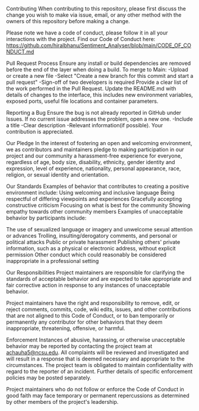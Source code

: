 Contributing
When contributing to this repository, please first discuss the change you wish to make via issue, email, or any other method with the owners of this repository before making a change.

Please note we have a code of conduct, please follow it in all your interactions with the project. Find our Code of Conduct here: https://github.com/hiralbhanu/Sentiment_Analyser/blob/main/CODE_OF_CONDUCT.md

Pull Request Process
Ensure any install or build dependencies are removed before the end of the layer when doing a build. To merge to Main: -Upload or create a new file -Select "Create a new branch for this commit and start a pull request" -Sign-off of two developers is required Provide a clear list of the work performed in the Pull Request. Update the README.md with details of changes to the interface, this includes new environment variables, exposed ports, useful file locations and container parameters.

Reporting a Bug
Ensure the bug is not already reported in GitHub under Issues. If no current issue addresses the problem, open a new one. -Include a title -Clear description -Relevant information(if possible). Your contribution is appreciated.

Our Pledge
In the interest of fostering an open and welcoming environment, we as contributors and maintainers pledge to making participation in our project and our community a harassment-free experience for everyone, regardless of age, body size, disability, ethnicity, gender identity and expression, level of experience, nationality, personal appearance, race, religion, or sexual identity and orientation.

Our Standards
Examples of behavior that contributes to creating a positive environment include: Using welcoming and inclusive language Being respectful of differing viewpoints and experiences Gracefully accepting constructive criticism Focusing on what is best for the community Showing empathy towards other community members Examples of unacceptable behavior by participants include:

The use of sexualized language or imagery and unwelcome sexual attention or advances Trolling, insulting/derogatory comments, and personal or political attacks Public or private harassment Publishing others' private information, such as a physical or electronic address, without explicit permission Other conduct which could reasonably be considered inappropriate in a professional setting

Our Responsibilities
Project maintainers are responsible for clarifying the standards of acceptable behavior and are expected to take appropriate and fair corrective action in response to any instances of unacceptable behavior.

Project maintainers have the right and responsibility to remove, edit, or reject comments, commits, code, wiki edits, issues, and other contributions that are not aligned to this Code of Conduct, or to ban temporarily or permanently any contributor for other behaviors that they deem inappropriate, threatening, offensive, or harmful.

Enforcement
Instances of abusive, harassing, or otherwise unacceptable behavior may be reported by contacting the project team at achauha5@ncsu.edu. All complaints will be reviewed and investigated and will result in a response that is deemed necessary and appropriate to the circumstances. The project team is obligated to maintain confidentiality with regard to the reporter of an incident. Further details of specific enforcement policies may be posted separately.

Project maintainers who do not follow or enforce the Code of Conduct in good faith may face temporary or permanent repercussions as determined by other members of the project's leadership.
